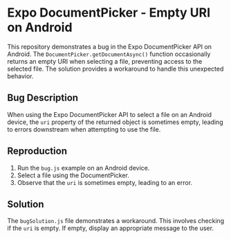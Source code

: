 # Expo DocumentPicker - Empty URI on Android

This repository demonstrates a bug in the Expo DocumentPicker API on Android.  The `DocumentPicker.getDocumentAsync()` function occasionally returns an empty URI when selecting a file, preventing access to the selected file.  The solution provides a workaround to handle this unexpected behavior.

## Bug Description

When using the Expo DocumentPicker API to select a file on an Android device, the `uri` property of the returned object is sometimes empty, leading to errors downstream when attempting to use the file.

## Reproduction

1. Run the `bug.js` example on an Android device.
2. Select a file using the DocumentPicker.
3. Observe that the `uri` is sometimes empty, leading to an error.

## Solution

The `bugSolution.js` file demonstrates a workaround. This involves checking if the `uri` is empty. If empty, display an appropriate message to the user.